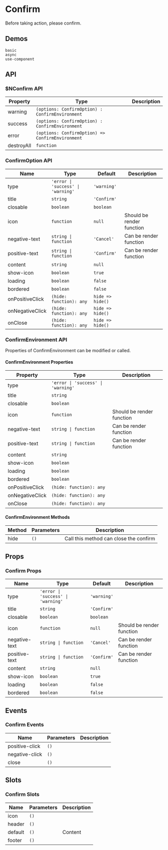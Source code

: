 # Confirm
Before taking action, please confirm.

## Demos
```demo
basic
async
use-component
```
## API
### $NConfirm API
|Property|Type|Description|
|-|-|-|
|warning|`(options: ConfirmOption) : ConfirmEnvironment`||
|success|`(options: ConfirmOption) : ConfirmEnvironment`||
|error|`(options: ConfirmOption) => ConfirmEnvironment`||
|destroyAll|`function`||

### ConfirmOption API
|Name|Type|Default|Description|
|-|-|-|-|
|type|`'error \| 'success' \| 'warning'`|`'warning'`||
|title|`string`|`'Confirm'`||
|closable|`boolean`|`boolean`||
|icon|`function`|`null`|Should be render function|
|negative-text|`string \| function`|`'Cancel'`|Can be render function|
|positive-text|`string \| function`|`'Confirm'`|Can be render function|
|content|`string`|`null`||
|show-icon|`boolean`|`true`||
|loading|`boolean`|`false`||
|bordered|`boolean`|`false`||
|onPositiveClick|`(hide: function): any`|`hide => hide()`||
|onNegativeClick|`(hide: function): any`|`hide => hide()`|
|onClose|`(hide: function): any`|`hide => hide()`||

### ConfirmEnvironment API
Properties of ConfirmEnvironment can be modified or called.

#### ConfirmEnvironment Properties
|Property|Type|Description|
|-|-|-|
|type|`'error \| 'success' \| 'warning'`||
|title|`string`||
|closable|`boolean`||
|icon|`function`|Should be render function|
|negative-text|`string \| function`|Can be render function|
|positive-text|`string \| function`|Can be render function|
|content|`string`||
|show-icon|`boolean`||
|loading|`boolean`||
|bordered|`boolean`||
|onPositiveClick|`(hide: function): any`||
|onNegativeClick|`(hide: function): any`||
|onClose|`(hide: function): any`||

#### ConfirmEnvironment Methods
|Method|Parameters|Description|
|-|-|-|
|hide|`()`|Call this method can close the confirm|

## Props
### Confirm Props
|Name|Type|Default|Description|
|-|-|-|-|
|type|`'error \| 'success' \| 'warning'`|`'warning'`||
|title|`string`|`'Confirm'`||
|closable|`boolean`|`boolean`||
|icon|`function`|`null`|Should be render function|
|negative-text|`string \| function`|`'Cancel'`|Can be render function|
|positive-text|`string \| function`|`'Confirm'`|Can be render function|
|content|`string`|`null`||
|show-icon|`boolean`|`true`||
|loading|`boolean`|`false`||
|bordered|`boolean`|`false`||

## Events
### Confirm Events
|Name|Parameters|Description|
|-|-|-|
|positive-click|`()`||
|negative-click|`()`||
|close|`()`||

## Slots
### Confirm Slots
|Name|Parameters|Description|
|-|-|-|
|icon|`()`||
|header|`()`||
|default|`()`|Content|
|footer|`()`||

